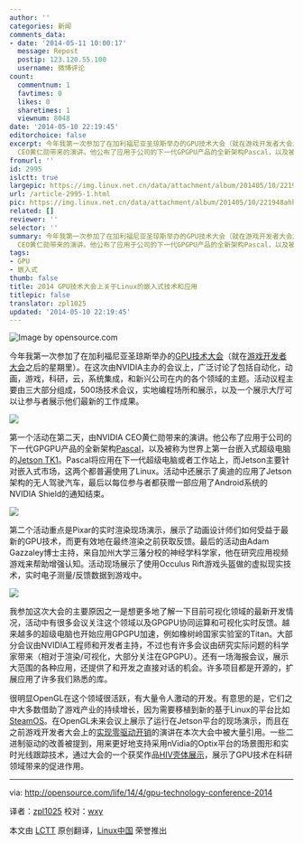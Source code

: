 ```yaml
---
author: ''
categories: 新闻
comments_data:
- date: '2014-05-11 10:00:17'
  message: Repost
  postip: 123.120.55.100
  username: 微博评论
count:
  commentnum: 1
  favtimes: 0
  likes: 0
  sharetimes: 1
  viewnum: 8048
date: '2014-05-10 22:19:45'
editorchoice: false
excerpt: 今年我第一次参加了在加利福尼亚圣琼斯举办的GPU技术大会（就在游戏开发者大会之后的星期里）。在这次由NVIDIA主办的会议上，广泛讨论了包括自动化，动画，游戏，科研，云，系统集成，和新兴公司在内的各个领域的主题。活动议程主要由三大部分组成，500场技术会议，实地编程场所和展示，以及一个展示大厅可以让参与者展示他们最新的工作成果。  第一个活动在第二天，由NVIDIA
  CEO黄仁勋带来的演讲。他公布了应用于公司的下一代GPGPU产品的全新架构Pascal，以及被称为世界上第一台嵌入式超级电脑的Jetson TK1。Pascal将应用在下一代超级电
fromurl: ''
id: 2995
islctt: true
largepic: https://img.linux.net.cn/data/attachment/album/201405/10/221948ahhfj9hkawnj33rh.jpg
url: /article-2995-1.html
pic: https://img.linux.net.cn/data/attachment/album/201405/10/221948ahhfj9hkawnj33rh.jpg.thumb.jpg
related: []
reviewer: ''
selector: ''
summary: 今年我第一次参加了在加利福尼亚圣琼斯举办的GPU技术大会（就在游戏开发者大会之后的星期里）。在这次由NVIDIA主办的会议上，广泛讨论了包括自动化，动画，游戏，科研，云，系统集成，和新兴公司在内的各个领域的主题。活动议程主要由三大部分组成，500场技术会议，实地编程场所和展示，以及一个展示大厅可以让参与者展示他们最新的工作成果。  第一个活动在第二天，由NVIDIA
  CEO黄仁勋带来的演讲。他公布了应用于公司的下一代GPGPU产品的全新架构Pascal，以及被称为世界上第一台嵌入式超级电脑的Jetson TK1。Pascal将应用在下一代超级电
tags:
- GPU
- 嵌入式
thumb: false
title: 2014 GPU技术大会上关于Linux的嵌入式技术和应用
titlepic: false
translator: zpl1025
updated: '2014-05-10 22:19:45'
---
```


![Image by opensource.com](/data/attachment/album/201405/10/221948ahhfj9hkawnj33rh.jpg)


今年我第一次参加了在加利福尼亚圣琼斯举办的[GPU技术大会](http://www.gputechconf.com/)（就在[游戏开发者大会](http://www.gdconf.com/)之后的星期里）。在这次由NVIDIA主办的会议上，广泛讨论了包括自动化，动画，游戏，科研，云，系统集成，和新兴公司在内的各个领域的主题。活动议程主要由三大部分组成，500场技术会议，实地编程场所和展示，以及一个展示大厅可以让参与者展示他们最新的工作成果。


![](/data/attachment/album/201405/10/221949bl1aqbscs1a4sc4e.jpg)


第一个活动在第二天，由NVIDIA CEO黄仁勋带来的演讲。他公布了应用于公司的下一代GPGPU产品的全新架构[Pascal](http://blogs.nvidia.com/blog/2014/03/25/gpu-roadmap-pascal/)，以及被称为世界上第一台嵌入式超级电脑的[Jetson TK1](http://www.nvidia.com/object/jetson-tk1-embedded-dev-kit.html)。Pascal将应用在下一代超级电脑或者工作站上，而Jetson主要针对嵌入式市场，这两个都普遍使用了Linux。活动中还展示了奥迪的应用了Jetson架构的无人驾驶汽车，最后以每位参与者都获赠一部应用了Android系统的NVIDIA Shield的通知结束。


![](/data/attachment/album/201405/10/221951gju9197f7r9fucuc.jpg)


第二个活动重点是Pixar的实时渲染现场演示，展示了动画设计师们如何受益于最新的GPU技术，而更有效地在最终渲染之前获取反馈。最后的活动由Adam Gazzaley博士主持，来自加州大学三藩分校的神经学科学家，他在研究应用视频游戏来帮助增强认知。活动现场展示了使用Occulus Rift游戏头盔做的虚拟现实技术，实时电子测量/反馈数据到游戏中。


![](/data/attachment/album/201405/10/221952cauypccud3ai4ckd.jpg)


我参加这次大会的主要原因之一是想更多地了解一下目前可视化领域的最新开发情况，活动中有很多会议关注这个领域以及GPGPU协同运算和可视化实时反馈。越来越多的超级电脑也开始应用GPGPU加速，例如橡树岭国家实验室的Titan。大部分会议由NVIDIA工程师和开发者主持，不过也有许多会议由研究实际问题的科学家带来（相对于渲染/可视化，大部分关注在GPGPU）。还有一场海报会议，展示大范围的各种应用，还提供了和开发之直接对话的机会。许多项目都是开源的，扩展应用了许多我们熟悉的库。


很明显OpenGL在这个领域很活跃，有大量令人激动的开发。有意思的是，它们之中大多数借助了游戏产业的持续增长，因为需要移植到新的基于Linux的平台比如[SteamOS](http://steamcommunity.com/linux)。在OpenGL未来会议上展示了运行在Jetson平台的现场演示，而且在之前游戏开发者大会上的[实现零驱动开销](http://www.slideshare.net/CassEveritt/approaching-zero-driver-overhead)的演讲在本次大会中被大量引用。一些二进制驱动的改善被提到，用来更好地支持采用nVidia的Optix平台的场景图形和实时光线跟踪技术，通过大会的一个获奖作品[HIV壳体展示](http://blogs.nvidia.com/blog/2014/03/27/researchers-win-third-annual-cuda-achievement-award-three-new-cuda-fellows-named/)，展示了GPU技术在科研领域带来的促进作用。




---


via: <http://opensource.com/life/14/4/gpu-technology-conference-2014>


译者：[zpl1025](https://github.com/zpl1025) 校对：[wxy](https://github.com/wxy)


本文由 [LCTT](https://github.com/LCTT/TranslateProject) 原创翻译，[Linux中国](http://linux.cn/) 荣誉推出